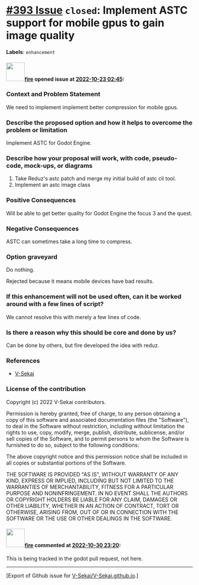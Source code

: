 # [\#393 Issue](https://github.com/V-Sekai/V-Sekai.github.io/issues/393) `closed`: Implement ASTC support for mobile gpus to gain image quality
**Labels**: `enhancement`


#### <img src="https://avatars.githubusercontent.com/u/32321?u=c2e06a3d2b49a467aa907e54aa259516440267cc&v=4" width="50">[fire](https://github.com/fire) opened issue at [2022-10-23 02:45](https://github.com/V-Sekai/V-Sekai.github.io/issues/393):

### Context and Problem Statement

We need to implement implement better compression for mobile gpus.

### Describe the proposed option and how it helps to overcome the problem or limitation

Implement ASTC for Godot Engine.

### Describe how your proposal will work, with code, pseudo-code, mock-ups, or diagrams

1. Take Reduz's astc patch and merge my initial build of astc cli tool.
2. Implement an astc image class
 
### Positive Consequences

Will be able to get better quality for Godot Engine the focus 3 and the quest.

### Negative Consequences

ASTC can sometimes take a long time to compress.

### Option graveyard

Do nothing.

Rejected because it means mobile devices have bad results.

### If this enhancement will not be used often, can it be worked around with a few lines of script?

We cannot resolve this with merely a few lines of code.

### Is there a reason why this should be core and done by us?

Can be done by others, but fire developed the idea with reduz.

### References

- [V-Sekai](https://v-sekai.org/)


### License of the contribution

Copyright (c) 2022 V-Sekai contributors.

Permission is hereby granted, free of charge, to any person obtaining a copy of this software and associated documentation files (the "Software"), to deal in the Software without restriction, including without limitation the rights to use, copy, modify, merge, publish, distribute, sublicense, and/or sell copies of the Software, and to permit persons to whom the Software is furnished to do so, subject to the following conditions:

The above copyright notice and this permission notice shall be included in all copies or substantial portions of the Software.

THE SOFTWARE IS PROVIDED "AS IS", WITHOUT WARRANTY OF ANY KIND, EXPRESS OR IMPLIED, INCLUDING BUT NOT LIMITED TO THE WARRANTIES OF MERCHANTABILITY, FITNESS FOR A PARTICULAR PURPOSE AND NONINFRINGEMENT. IN NO EVENT SHALL THE AUTHORS OR COPYRIGHT HOLDERS BE LIABLE FOR ANY CLAIM, DAMAGES OR OTHER LIABILITY, WHETHER IN AN ACTION OF CONTRACT, TORT OR OTHERWISE, ARISING FROM, OUT OF OR IN CONNECTION WITH THE SOFTWARE OR THE USE OR OTHER DEALINGS IN THE SOFTWARE.


#### <img src="https://avatars.githubusercontent.com/u/32321?u=c2e06a3d2b49a467aa907e54aa259516440267cc&v=4" width="50">[fire](https://github.com/fire) commented at [2022-10-30 23:20](https://github.com/V-Sekai/V-Sekai.github.io/issues/393#issuecomment-1296376202):

This is being tracked in the godot pull request, not here.


-------------------------------------------------------------------------------



[Export of Github issue for [V-Sekai/V-Sekai.github.io](https://github.com/V-Sekai/V-Sekai.github.io).]
